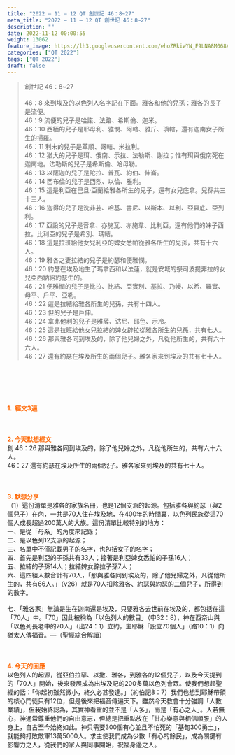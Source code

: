 ```yaml
---
title: "2022 – 11 – 12 QT 創世記 46：8~27"
meta_title: "2022 – 11 – 12 QT 創世記 46：8~27"
description: ""
date: 2022-11-12 00:00:55
weight: 13062
feature_image: https://lh3.googleusercontent.com/ehoZRkiwYN_F9LNA8M068AYxt73EavCZno-PD1cJRuf5BbSkQVUWr3gNEbt5kSs28Pb_Elg17kSrtf9ybWvojWoMV6I4tPM3vGRGDq6GkKkPdL2Gut4QAIw4-uykKUAtNiKgQKntvsU=w800
categories: ["QT 2022"]
tags: ["QT 2022"]
draft: false
---
```


<blockquote>創世記 46：8~27<br />
<br />
46：8 來到埃及的以色列人名字記在下面。雅各和他的兒孫：雅各的長子是流便。<br />
46：9 流便的兒子是哈諾、法路、希斯倫、迦米。<br />
46：10 西緬的兒子是耶母利、雅憫、阿轄、雅斤、瑣轄，還有迦南女子所生的掃羅。<br />
46：11 利未的兒子是革順、哥轄、米拉利。<br />
46：12 猶大的兒子是珥、俄南、示拉、法勒斯、謝拉；惟有珥與俄南死在迦南地。法勒斯的兒子是希斯倫、哈母勒。<br />
46：13 以薩迦的兒子是陀拉、普瓦、約伯、伸崙。<br />
46：14 西布倫的兒子是西烈、以倫、雅利。<br />
46：15 這是利亞在巴旦‧亞蘭給雅各所生的兒子，還有女兒底拿。兒孫共三十三人。<br />
46：16 迦得的兒子是洗非芸、哈基、書尼、以斯本、以利、亞羅底、亞列利。<br />
46：17 亞設的兒子是音拿、亦施瓦、亦施韋、比利亞，還有他們的妹子西拉。比利亞的兒子是希別、瑪結。<br />
46：18 這是拉班給他女兒利亞的婢女悉帕從雅各所生的兒孫，共有十六人。<br />
46：19 雅各之妻拉結的兒子是約瑟和便雅憫。<br />
46：20 約瑟在埃及地生了瑪拿西和以法蓮，就是安城的祭司波提非拉的女兒亞西納給約瑟生的。<br />
46：21 便雅憫的兒子是比拉、比結、亞實別、基拉、乃幔、以希、羅實、母平、戶平、亞勒。<br />
46：22 這是拉結給雅各所生的兒孫，共有十四人。<br />
46：23 但的兒子是戶伸。<br />
46：24 拿弗他利的兒子是雅薛、沽尼、耶色、示冷。<br />
46：25 這是拉班給他女兒拉結的婢女辟拉從雅各所生的兒孫，共有七人。<br />
46：26 那與雅各同到埃及的，除了他兒婦之外，凡從他所生的，共有六十六人。<br />
46：27 還有約瑟在埃及所生的兩個兒子。雅各家來到埃及的共有七十人。</blockquote><br />
&nbsp;<br />
<br />
&nbsp;<br />
<br />
<span style="color: #ff6600;"><strong>1.  經文3遍</strong></span><br />
<br />
&nbsp;<br />
<br />
<span style="color: #ff6600;"><strong>2. 今天默想經文<br />
</strong></span>創 46：26 那與雅各同到埃及的，除了他兒婦之外，凡從他所生的，共有六十六人。<br />
46：27 還有約瑟在埃及所生的兩個兒子。雅各家來到埃及的共有七十人。<br />
<br />
&nbsp;<br />
<br />
<strong><span style="color: #ff6600;">3. 默想分享<br />
</span></strong>（1）這份清單是雅各的家族名冊，也是12個支派的起源。包括雅各與約瑟（與2個兒子）在內，一共是70人住在埃及地，在400年的時間裏，以色列民族從這70個人成長超過200萬人的大族。這份清單比較特別的地方：<br />
一、是從「母系」的角度來記錄；<br />
二、是以色列12支派的起源；<br />
三、名單中不僅記載男子的名字，也包括女子的名字；<br />
四、首先是利亞的子孫共有33人；接著是利亞婢女悉帕的子孫16人；<br />
五、拉結的子孫14人；拉結婢女辟拉子孫7人；<br />
六、這四組人數合計有70人，「那與雅各同到埃及的，除了他兒婦之外，凡從他所生的，共有66人。」（v26）就是70人扣除雅各、約瑟與約瑟的二個兒子，所得到的數字。<br />
<br />
七、「雅各家」無論是生在迦南還是埃及，只要雅各去世前在埃及的，都包括在這「70人」中。「70」因此被稱為「以色列人的數目」（申32：8），神在西奈山與「以色列長老中的70人」（出24：1）立約，主耶穌「設立70個人」（路10：1）向猶太人傳福音。—（聖經綜合解讀）<br />
<br />
&nbsp;<br />
<br />
<strong><span style="color: #ff6600;">4. 今天的回應<br />
</span></strong>以色列人的起源，從亞伯拉罕、以撒、雅各，到雅各的12個兒子，以及今天提到的「70人」開始，後來發展成為出埃及記的200多萬以色列會眾。使我們想起聖經的話：「你起初雖然微小，終久必甚發達。」（約伯記8：7）我們也想到耶穌帶領的核心門徒只有12位，但是後來把福音傳遍天下。雖然今天教會十分強調「人數業績」，但我始終認為，其實神看重的並不是「人多」，而是「有心之人」。人若無心，神通常尊重他們的自由意志，但總是把重點放在「甘心樂意與相信順服」的人身上，自古至今始終如此。神只需要300個有心並且不怕死的「基甸300勇土」，就能夠打敗敵軍13萬5000人。求主使我們成為少數「有心的餘民」，成為關鍵有影響力之人，從我們的家人與同事開始，祝福身邊之人。<br />
<br />
&nbsp;
        